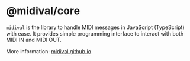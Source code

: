 # @midival/core

`midival` is the library to handle MIDI messages in JavaScript (TypeScript) with ease. It provides simple programming interface to interact with both MIDI IN and MIDI OUT.

More information: [midival.github.io](https://midival.github.io)